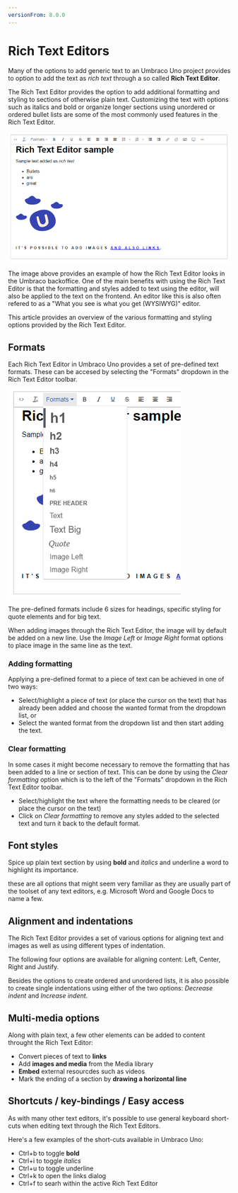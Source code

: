```yaml
---
versionFrom: 8.0.0
---
```


# Rich Text Editors

Many of the options to add generic text to an Umbraco Uno project provides to option to add the text as *rich text* through a so called **Rich Text Editor**.

The Rich Text Editor provides the option to add additional formatting and styling to sections of otherwise plain text. Customizing the text with options such as italics and bold or organize longer sections using unordered or ordered bullet lists are some of the most commonly used features in the Rich Text Editor.

![Rich Text Editor with sample content](images/RTE-samplecontent.png)

The image above provides an example of how the Rich Text Editor looks in the Umbraco backoffice. One of the main benefits with using the Rich Text Editor is that the formatting and styles added to text using the editor, will also be applied to the text on the frontend. An editor like this is also often refered to as a "What you see is what you get (WYSIWYG)" editor.

This article provides an overview of the various formatting and styling options provided by the Rich Text Editor.

## Formats

Each Rich Text Editor in Umbraco Uno provides a set of pre-defined text formats. These can be accesed by selecting the "Formats" dropdown in the Rich Text Editor toolbar.

![List of formatting options in the Rich Text Editor](images/RTE-formatoptions.png)

The pre-defined formats include 6 sizes for headings, specific styling for quote elements and for big text.

When adding images through the Rich Text Editor, the image will by default be added on a new line. Use the *Image Left* or *Image Right* format options to place image in the same line as the text.

### Adding formatting

Applying a pre-defined format to a piece of text can be achieved in one of two ways:

* Select/highlight a piece of text (or place the cursor on the text) that has already been added and choose the wanted format from the dropdown list, or
* Select the wanted format from the dropdown list and then start adding the text.

### Clear formatting

In some cases it might become necessary to remove the formatting that has been added to a line or section of text. This can be done by using the *Clear formatting* option which is to the left of the "Formats" dropdown in the Rich Text Editor toolbar.

* Select/highlight the text where the formatting needs to be cleared (or place the cursor on the text)
* Click on *Clear formatting* to remove any styles added to the selected text and turn it back to the default format.

## Font styles

Spice up plain text section by using **bold** and *italics* and underline a word to highlight its importance.

these are all options that might seem very familiar as they are usually part of the toolset of any text editors, e.g. Microsoft Word and Google Docs to name a few.

## Alignment and indentations

The Rich Text Editor provides a set of various options for aligning text and images as well as using different types of indentation.

The following four options are available for aligning content: Left, Center, Right and Justify.

Besides the options to create ordered and unordered lists, it is also possible to create single indentations using either of the two options: *Decrease indent* and *Increase indent*.

## Multi-media options

Along with plain text, a few other elements can be added to content throught the Rich Text Editor:

* Convert pieces of text to **links**
* Add **images and media** from the Media library
* **Embed** external resourcdes such as videos
* Mark the ending of a section by **drawing a horizontal line**

## Shortcuts / key-bindings / Easy access

As with many other text editors, it's possible to use general keyboard short-cuts when editing text through the Rich Text Editors.

Here's a few examples of the short-cuts available in Umbraco Uno:

* Ctrl+b to toggle **bold**
* Ctrl+i to toggle *italics*
* Ctrl+u to toggle underline
* Ctrl+k to open the links dialog
* Ctrl+f to searh within the active Rich Text Editor
